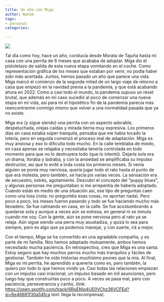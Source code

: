 ```yaml
---
title: Un año con Miga
author: Nahúm
tags:
- personal
categories:

---
```


![](img_9656.jpg)

Tal día como hoy, hace un año, conducía desde Morata de Tajuña hasta mi casa con una perrita de 6 meses que acababa de adoptar. Miga dio el pistoletazo de salida de esta nueva etapa vomitando en el coche. Como representación gráfica de los meses que estaban por venir, no podía haber sido más acertada. Juntos, hemos pasado un año que parece una vida. Miga marcó el comienzo de la segunda mitad de un largo viaje de retorno a casa que empezó en la navidad previa a la pandemia, y que está acabando ahora en 2022. Como a casi todo el mundo, la pandemia supuso un reset brutal, que además en mi caso sucedió al poco de comenzar una nueva etapa en mi vida, así para mí el hipotético fin de la pandemia parecía más reencontrarme conmigo mismo que volver a una normalidad pasada que ya no existe.

Miga era (y sigue siendo) una perrita con un aspecto adorable, despeluchada, orejas caídas y mirada tierna muy expresiva. Los primeros días en casa estaba súper tranquila, pensaba que me había tocado la lotería, pero en seguida comenzó el proceso real de adaptación. Miga es muy ansiosa y eso lo dificulta todo mucho. En la calle temblaba de miedo, en casa apenas se relajaba y necesitaba tenerla controlada en todo momento para que no lo destruyera todo (que lo intentó). Dejarla sola era un drama, lloraba y ladraba, y con la ansiedad se amplificaba su impulso destructor, así que lo evité a toda costa los primeros meses. Si venía alguien se ponía muy nerviosa, quería jugar todo el rato hasta el punto de que era molesta, pero también, se hacía pis varias veces. La sensación era de secuestro, estrés, agotamiento. Descubrí el concepto del "puppy blues", y algunas personas me preguntaban si me arrepentía de haberla adoptado. Cuando estás en medio de una situación así, ese tipo de preguntas caen como una losa (nota: no preguntéis esas cosas, no aportan nada). Pero poco a poco, los meses fueron pasando y todo se fue haciendo mucho más llevadero. Se fue calmando en casa, en la calle. Se fue acostumbrando a quedarse sola y aunque a veces aún se estresa, en general ni se inmuta cuando me voy. Con la gente, aún se pone nerviosa pero al rato ya se relaja. Aún sigue siendo una perra muy asustadiza, y quizá lo sea para siempre, pero es algo que ya podemos manejar, y con suerte, irá a mejor.

Con el tiempo, Miga se ha convertido en una agradable compañía, y es parte de mi familia. Nos hemos adaptado mutuamente, ambos hemos necesitado mucha paciencia. En retrospectiva, creo que Miga es una santa. Estoy seguro que hay muchos perros mucho más tranquilos y fáciles de gestionar. También he oído historias muchísimo peores que la mía. Al final, Miga es mi perrita, he aprendido a quererla como es, pero también, la quiero por todo lo que hemos vivido ya. Casi todas las relaciones empiezan con un impulso casi irracional, un impulso basado en mil asunciones, pero luego hay que construirlas poco a poco. A veces se pasa mal, pero con paciencia, perseverancia y cariño, (link: https://open.spotify.com/track/6RoENip4UE0VChz36VCFEd?si=6e46681f30a54fca text: llega la recompensa).

